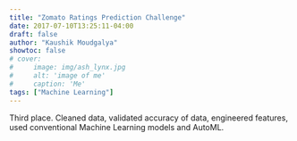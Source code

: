 ```yaml
---
title: "Zomato Ratings Prediction Challenge"
date: 2017-07-10T13:25:11-04:00
draft: false
author: "Kaushik Moudgalya"
showtoc: false
# cover:
#     image: img/ash_lynx.jpg
#     alt: 'image of me'
#     caption: 'Me'
tags: ["Machine Learning"]
---
```

Third place.
Cleaned data, validated accuracy of data, engineered features, used conventional Machine Learning models and AutoML.
